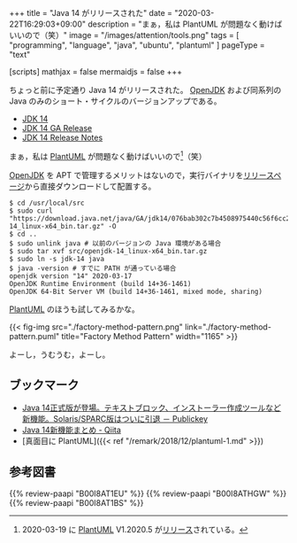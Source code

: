+++
title = "Java 14 がリリースされた"
date =  "2020-03-22T16:29:03+09:00"
description = "まぁ，私は PlantUML が問題なく動けばいいので（笑）"
image = "/images/attention/tools.png"
tags  = [ "programming", "language", "java", "ubuntu", "plantuml" ]
pageType = "text"

[scripts]
  mathjax = false
  mermaidjs = false
+++

ちょっと前に予定通り Java 14 がリリースされた。
[OpenJDK] および同系列の Java のみのショート・サイクルのバージョンアップである。

- [JDK 14](https://openjdk.java.net/projects/jdk/14/)
- [JDK 14 GA Release](https://jdk.java.net/14/)
- [JDK 14 Release Notes](http://jdk.java.net/14/release-notes)

まぁ，私は [PlantUML] が問題なく動けばいいので[^puml1]（笑）

[^puml1]: 2020-03-19 に [PlantUML] V1.2020.5 が[リリース](http://plantuml.com/changes)されている。

[OpenJDK] を APT で管理するメリットはないので，実行バイナリを[リリースページ](https://jdk.java.net/14/)から直接ダウンロードして配置する。

```text
$ cd /usr/local/src
$ sudo curl "https://download.java.net/java/GA/jdk14/076bab302c7b4508975440c56f6cc26a/36/GPL/openjdk-14_linux-x64_bin.tar.gz" -O
$ cd ..
$ sudo unlink java # 以前のバージョンの Java 環境がある場合
$ sudo tar xvf src/openjdk-14_linux-x64_bin.tar.gz
$ sudo ln -s jdk-14 java
$ java -version # すでに PATH が通っている場合
openjdk version "14" 2020-03-17
OpenJDK Runtime Environment (build 14+36-1461)
OpenJDK 64-Bit Server VM (build 14+36-1461, mixed mode, sharing)
```

[PlantUML] のほうも試してみるかな。

{{< fig-img src="./factory-method-pattern.png" link="./factory-method-pattern.puml" title="Factory Method Pattern" width="1165" >}}

よーし，うむうむ，よーし。

## ブックマーク

- [Java 14正式版が登場。テキストブロック、インストーラー作成ツールなど新機能。Solaris/SPARC版はついに引退 － Publickey](https://www.publickey1.jp/blog/20/java_14solarissparc.html)
- [Java 14新機能まとめ - Qiita](https://qiita.com/nowokay/items/ec85d97a7cecaaac8123)
- [真面目に PlantUML]({{< ref "/remark/2018/12/plantuml-1.md" >}})

[OpenJDK]: http://openjdk.java.net/
[Ubuntu]: https://www.ubuntu.com/ "The leading operating system for PCs, IoT devices, servers and the cloud | Ubuntu"
[PlantUML]: http://plantuml.com/ "Open-source tool that uses simple textual descriptions to draw UML diagrams."

## 参考図書

{{% review-paapi "B00I8AT1EU" %}} <!-- Java言語で学ぶリファクタリング入門 -->
{{% review-paapi "B00I8ATHGW" %}} <!-- 増補改訂版 Java言語で学ぶデザインパターン入門 -->
{{% review-paapi "B00I8AT1BS" %}} <!-- Java言語で学ぶデザインパターン入門 マルチスレッド編 -->
